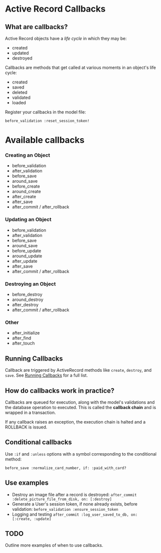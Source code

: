 # Active Record Callbacks

## What are callbacks?

Active Record objects have a *life cycle* in which they may be:
  - created
  - updated
  - destroyed

Callbacks are methods that get called at various moments in an object's life cycle:
  - created
  - saved
  - deleted
  - validated
  - loaded

Register your callbacks in the model file:

`before_validation :reset_session_token!`

# Available callbacks

### Creating an Object
  - before_validation
  - after_validation
  - before_save
  - around_save
  - before_create
  - around_create
  - after_create
  - after_save
  - after_commit / after_rollback

### Updating an Object
  - before_validation
  - after_validation
  - before_save
  - around_save
  - before_update
  - around_update
  - after_update
  - after_save
  - after_commit / after_rollback

### Destroying an Object
  - before_destroy
  - around_destroy
  - after_destroy
  - after_commit / after_rollback

### Other
  - after_initialize
  - after_find
  - after_touch

## Running Callbacks
Callback are triggered by ActiveRecord methods like `create`, `destroy`, and `save`. See [Running Callbacks](https://guides.rubyonrails.org/active_record_callbacks.html#running-callbacks) for a full list.

## How do callbacks work in practice?
Callbacks are queued for execution, along with the model's validations and the database operation to executed. This is called the **callback chain** and is wrapped in a transaction.

If any callback raises an exception, the execution chain is halted and a ROLLBACK is issued.

## Conditional callbacks
Use `:if` and `:unless` options with a symbol corresponding to the conditional method:

`before_save :normalize_card_number, if: :paid_with_card?`

## Use examples

  - Destroy an image file after a record is destroyed:
    `after_commit :delete_picture_file_from_disk, on: [:destroy]`
  - Generate a User's session token, if none already exists, before validation:
    `before_validation :ensure_session_token`
  - Logging and testing
    `after_commit :log_user_saved_to_db, on: [:create, :update]`
  
## TODO
Outline more examples of when to use callbacks.
